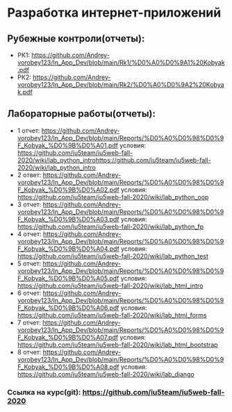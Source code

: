 # Разработка интернет-приложений
## Рубежные контроли(отчеты):
* РК1: <https://github.com/Andrey-vorobey123/In_App_Dev/blob/main/Rk1/%D0%A0%D0%9A1%20Kobyak.pdf>
* РК2: <https://github.com/Andrey-vorobey123/In_App_Dev/blob/main/Rk2/%D0%A0%D0%9A2%20Kobyak.pdf>

## Лабораторные работы(отчеты):
* 1 отчет: <https://github.com/Andrey-vorobey123/In_App_Dev/blob/main/Reports/%D0%A0%D0%98%D0%9F_Kobyak_%D0%9B%D0%A01.pdf>
  условия: <https://github.com/iu5team/iu5web-fall-2020/wiki/lab_python_intro>https://github.com/iu5team/iu5web-fall-2020/wiki/lab_python_intro
* 2 ответ: <https://github.com/Andrey-vorobey123/In_App_Dev/blob/main/Reports/%D0%A0%D0%98%D0%9F_Kobyak_%D0%9B%D0%A02.pdf>
  условия: <https://github.com/iu5team/iu5web-fall-2020/wiki/lab_python_oop>
* 3 отчет: <https://github.com/Andrey-vorobey123/In_App_Dev/blob/main/Reports/%D0%A0%D0%98%D0%9F_Kobyak_%D0%9B%D0%A03.pdf>
  условия: <https://github.com/iu5team/iu5web-fall-2020/wiki/lab_python_fp>
* 4 отчет: <https://github.com/Andrey-vorobey123/In_App_Dev/blob/main/Reports/%D0%A0%D0%98%D0%9F_Kobyak_%D0%9B%D0%A04.pdf>
  условия: <https://github.com/iu5team/iu5web-fall-2020/wiki/lab_python_test> 
* 5 отчет: <https://github.com/Andrey-vorobey123/In_App_Dev/blob/main/Reports/%D0%A0%D0%98%D0%9F_Kobyak_%D0%9B%D0%A05.pdf>
  условия: <https://github.com/iu5team/iu5web-fall-2020/wiki/lab_html_intro>
* 6 отчет: <https://github.com/Andrey-vorobey123/In_App_Dev/blob/main/Reports/%D0%A0%D0%98%D0%9F_Kobyak_%D0%9B%D0%A06.pdf>
  условия: <https://github.com/iu5team/iu5web-fall-2020/wiki/lab_html_forms>
* 7 отчет: <https://github.com/Andrey-vorobey123/In_App_Dev/blob/main/Reports/%D0%A0%D0%98%D0%9F_Kobyak_%D0%9B%D0%A07.pdf>
  условия: <https://github.com/iu5team/iu5web-fall-2020/wiki/lab_html_bootstrap>
* 8 отчет: <https://github.com/Andrey-vorobey123/In_App_Dev/blob/main/Reports/%D0%A0%D0%98%D0%9F_Kobyak_%D0%9B%D0%A08.pdf>
  условия: <https://github.com/iu5team/iu5web-fall-2020/wiki/lab_django>
### Ссылка на курс(git): <https://github.com/iu5team/iu5web-fall-2020>
